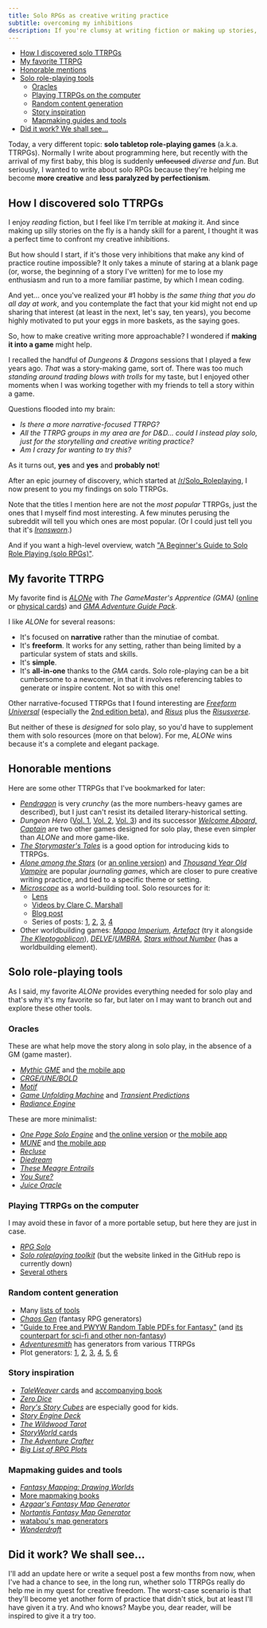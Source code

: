 ```yaml
---
title: Solo RPGs as creative writing practice
subtitle: overcoming my inhibitions
description: If you're clumsy at writing fiction or making up stories, solo role-playing games may be the inhibition-freeing creative practice you've been looking for.
---
```


- [How I discovered solo TTRPGs](#how-i-discovered-solo-ttrpgs)
- [My favorite TTRPG](#my-favorite-ttrpg)
- [Honorable mentions](#honorable-mentions)
- [Solo role-playing tools](#solo-role-playing-tools)
  - [Oracles](#oracles)
  - [Playing TTRPGs on the computer](#playing-ttrpgs-on-the-computer)
  - [Random content generation](#random-content-generation)
  - [Story inspiration](#story-inspiration)
  - [Mapmaking guides and tools](#mapmaking-guides-and-tools)
- [Did it work? We shall see…](#did-it-work-we-shall-see)

Today, a very different topic: **solo tabletop role-playing games** (a.k.a. TTRPGs). Normally I write about programming here, but recently with the arrival of my first baby, this blog is suddenly ~~unfocused~~ *diverse and fun*. But seriously, I wanted to write about solo RPGs because they're helping me become **more creative** and **less paralyzed by perfectionism**.

## How I discovered solo TTRPGs

I enjoy *reading* fiction, but I feel like I'm terrible at *making* it. And since making up silly stories on the fly is a handy skill for a parent, I thought it was a perfect time to confront my creative inhibitions.

But how should I start, if it's those very inhibitions that make any kind of practice routine impossible? It only takes a minute of staring at a blank page (or, worse, the beginning of a story I've written) for me to lose my enthusiasm and run to a more familiar pastime, by which I mean coding.

And yet… once you've realized your #1 hobby is *the same thing that you do all day at work*, and you contemplate the fact that your kid might not end up sharing that interest (at least in the next, let's say, ten years), you become highly motivated to put your eggs in more baskets, as the saying goes.

So, how to make creative writing more approachable? I wondered if **making it into a game** might help.

I recalled the handful of *Dungeons & Dragons* sessions that I played a few years ago. *That* was a story-making game, sort of. There was too much *standing around trading blows with trolls* for my taste, but I enjoyed other moments when I was working together with my friends to tell a story within a game.

Questions flooded into my brain:

- *Is there a more narrative-focused TTRPG?*
- *All the TTRPG groups in my area are for D&D… could I instead play solo, just for the storytelling and creative writing practice?*
- *Am I crazy for wanting to try this?*

As it turns out, **yes** and **yes** and **probably not**!

After an epic journey of discovery, which started at [/r/Solo_Roleplaying](https://www.reddit.com/r/Solo_Roleplaying), I now present to you my findings on solo TTRPGs.

Note that the titles I mention here are not the *most popular* TTRPGs, just the ones that I myself find most interesting. A few minutes perusing the subreddit will tell you which ones are most popular. (Or I could just tell you that it's [*Ironsworn*](https://www.ironswornrpg.com).)

And if you want a high-level overview, watch ["A Beginner's Guide to Solo Role Playing (solo RPGs)"](https://www.youtube.com/watch?v=iYHt1pdScK0).

## My favorite TTRPG

My favorite find is [*ALONe*](https://www.drivethrurpg.com/product/168609) with *The GameMaster's Apprentice (GMA)* ([online]((https://jamesturneronline.net/game-masters-apprentice)) or [physical cards](https://www.drivethrurpg.com/product/125685/The-GameMasters-Apprentice-Base-Deck)) and [*GMA Adventure Guide Pack*](https://www.drivethrurpg.com/product/179835).

I like *ALONe* for several reasons:

- It's focused on **narrative** rather than the minutiae of combat.
- It's **freeform**. It works for any setting, rather than being limited by a particular system of stats and skills.
- It's **simple**.
- It's **all-in-one** thanks to the *GMA* cards. Solo role-playing can be a bit cumbersome to a newcomer, in that it involves referencing tables to generate or inspire content. Not so with this one!

Other narrative-focused TTRPGs that I found interesting are [*Freeform Universal*](https://www.perilplanet.com/freeform-universal) (especially the [2nd edition beta](https://www.perilplanet.com/wp-content/uploads/2020/12/Neon-City-character-sheet-form-fill.pdf)), and [*Risus*](https://www.drivethrurpg.com/product/170294/Risus-The-Anything-RPG) plus the [*Risusverse*](https://www.risusiverse.com/).

But neither of these is *designed* for solo play, so you'd have to supplement them with solo resources (more on that below). For me, *ALONe* wins because it's a complete and elegant package.

## Honorable mentions

Here are some other TTRPGs that I've bookmarked for later:

- [*Pendragon*](https://en.wikipedia.org/wiki/Pendragon_(role-playing_game)) is very *crunchy* (as the more numbers-heavy games are described), but I just can't resist its detailed literary-historical setting.
- *Dungeon Hero* ([Vol. 1](https://lonespelunker.itch.io/dungeon-hero), [Vol. 2](https://lonespelunker.itch.io/dungeon-hero-volume-2), [Vol. 3](https://lonespelunker.itch.io/dungeon-hero-volume-3-bump-in-the-night)) and its successor [*Welcome Aboard, Captain*](https://lonespelunker.itch.io/welcome-aboard-captain) are two other games designed for solo play, these even simpler than *ALONe* and more game-like.
- [*The Storymaster's Tales*](https://www.storymasterstales.com) is a good option for introducing kids to TTRPGs.
- [*Alone among the Stars*](https://noroadhome.itch.io/alone-among-the-stars) (or [an online version](https://adnroy.itch.io/alone-among-the-stars-twine-version)) and [*Thousand Year Old Vampire*](https://thousandyearoldvampire.com/products/thousand-year-old-vampire-pdf-only) are popular *journaling games*, which are closer to pure creative writing practice, and tied to a specific theme or setting.
- [*Microscope*](https://www.lamemage.com/microscope) as a world-building tool. Solo resources for it:
  - [Lens](https://docs.google.com/document/d/1isWrSPL417PN6eSCYQmxKnFxPXQUn9IjZW4W2xfToDc)
  - [Videos by Clare C. Marshall](https://www.youtube.com/watch?v=q4h9Yg1UWjY)
  - [Blog post](https://whyigame.wordpress.com/2018/01/14/solo-rp-microscope-rpg)
  - Series of posts: [1](https://web.archive.org/web/20170107021652/http://www.risusmonkey.com/2011/03/solo-gaming-on-long-flight.html), [2](https://web.archive.org/web/20160330173740/http://www.risusmonkey.com/2011/03/solo-gaming-in-flight-part-2-first-pass.html), [3](https://web.archive.org/web/20160330172817/http://www.risusmonkey.com/2011/03/solo-gaming-in-flight-part-3-making.html), [4](https://web.archive.org/web/20160330173127/http://www.risusmonkey.com/2011/03/solo-gaming-in-flight-part-4-making.html)
- Other worldbuilding games: [*Mappa Imperium*](https://nookrium.itch.io/mappa-imperium), [*Artefact*](https://mouseholepress.itch.io/artefact) (try it alongside [*The Kleptogoblicon*](https://perchance.org/kleptogoblicon)), [*DELVE*](https://www.blackwellwriter.com/en-us/products/delve-a-solo-map-drawing-game)/[*UMBRA*](https://www.blackwellwriter.com/en-us/products/umbra-a-game-of-final-frontiers), [*Stars without Number*](https://www.drivethrurpg.com/product/230009/Stars-Without-Number-Revised-Edition-Free-Version) (has a worldbuilding element).

## Solo role-playing tools

As I said, my favorite *ALONe* provides everything needed for solo play and that's why it's my favorite so far, but later on I may want to branch out and explore these other tools.

### Oracles

These are what help move the story along in solo play, in the absence of a GM (game master).

- [*Mythic GME*](https://www.drivethrurpg.com/product/422929/Mythic-Game-Master-Emulator-Second-Edition) and [the mobile app](https://play.google.com/store/apps/details?id=com.dasher.mythicgme2e)
- [*CRGE/UNE/BOLD*](https://www.drivethrurpg.com/browse/pub/7251/Conjecture-Games)
- [*Motif*](https://www.drivethrurpg.com/browse/pub/7970/Thought-Punks/subcategory/22614_38729/Motif-Framework)
- [*Game Unfolding Machine*](https://jeansenvaars.itch.io/game-unfolding-machine) and [*Transient Predictions*](https://jeansenvaars.itch.io/transient-predictions)
- [*Radiance Engine*](https://oddfishgames.com/products/the-solar-system-everything-digital-bundle-radiance-radiance-advanced-luminous-shine)

These are more minimalist:

- [*One Page Solo Engine*](https://inflatablestudios.itch.io/one-page-solo-engine) and [the online version](https://inflatablestudios.itch.io/one-page-solo-engine-online) or [the mobile app](https://play.google.com/store/apps/details?id=dev.InflatableStudios.OnePageSoloEngine)
- [*MUNE*](https://forums.giantitp.com/showthread.php?567342-MUNE-a-GM-emulator) and [the mobile app](https://play.google.com/store/apps/details?id=com.toppinc.dnd.muneengine)
- [*Recluse*](https://gravenutterance.itch.io/recluse)
- [*Diedream*](https://alfredvalley.itch.io/diedream)
- [*These Meagre Entrails*](https://mendercap.itch.io/these-meagre-entrails)
- [*You Sure?*](https://capacle.itch.io/you-sure)
- [*Juice Oracle*](https://thunder9861.itch.io/juice-oracle)

### Playing TTRPGs on the computer

I may avoid these in favor of a more portable setup, but here they are just in case.

- [*RPG Solo*](https://www.rpgsolo.com/play.php)
- [*Solo roleplaying toolkit*](https://github.com/Tayruh/solo-roleplaying-toolkit) (but the website linked in the GitHub repo is currently down)
- [Several others](https://jvhouse.xyz/solo-rpg-setup/#playing-on-pc)

### Random content generation

- Many [lists of tools](https://www.reddit.com/r/rpg_generators/comments/142jvzk/30_days_of_rpg_generator_sites_full_list)
- [*Chaos Gen*](https://www.chaosgen.com/gen-tags/fantasy) (fantasy RPG generators)
- ["Guide to Free and PWYW Random Table PDFs for Fantasy"](https://www.randroll.com/guide-free-pdfs-fantasy) (and [its counterpart for sci-fi and other non-fantasy](https://www.randroll.com/guide-free-pdfs-futuristic/))
- [*Adventuresmith*](https://play.google.com/store/apps/details?id=org.steavesea.adventuresmith) has generators from various TTRPGs
- Plot generators: [1](https://www.herebetaverns.com/plot-hook-generator), [2](https://www.plot-generator.org.uk), [3](https://blog.reedsy.com/plot-generator/), [4](https://writingexercises.co.uk/plotgenerator.php), [5](https://donjon.bin.sh/fantasy/adventure/), [6](https://www.seventhsanctum.com/generate.php?Genname=storygen)

### Story inspiration

- [*TaleWeaver* cards](https://www.scribd.com/document/98415/TaleWeaver-Card-Deck) and [accompanying book](https://www.scribd.com/document/98412/Tale-Weaver)
- [*Zero Dice*](https://tangent-zero.com/zero_dice/zero_dice.htm)
- [*Rory's Story Cubes*](https://www.storycubes.com/en/) are especially good for kids.
- [*Story Engine Deck*](https://storyenginedeck.com)
- [*The Wildwood Tarot*](https://www.thewildwoodtarot.com)
- [*StoryWorld* cards](https://www.goodreads.com/series/68911-storyworld-create-a-story)
- [*The Adventure Crafter*](https://www.drivethrurpg.com/product/261479/The-Adventure-Crafter)
- [*Big List of RPG Plots*](https://tvtropes.org/pmwiki/pmwiki.php/Literature/BigListOfRPGPlots)

### Mapmaking guides and tools

- [*Fantasy Mapping: Drawing Worlds*](https://fantasymapping.com/#FantasyMappingBook)
- [More mapmaking books](https://jaredblando.com/books)
- [*Azgaar's Fantasy Map Generator*](https://azgaar.github.io/Fantasy-Map-Generator)
- [*Nortantis Fantasy Map Generator*](https://jeheydorn.github.io/nortantis)
- [watabou's map generators](https://watabou.itch.io)
- [*Wonderdraft*](https://www.wonderdraft.net)

## Did it work? We shall see…

I'll add an update here or write a sequel post a few months from now, when I've had a chance to see, in the long run, whether solo TTRPGs really do help me in my quest for creative freedom. The worst-case scenario is that they'll become yet another form of practice that didn't stick, but at least I'll have given it a try. And who knows? Maybe you, dear reader, will be inspired to give it a try too.
